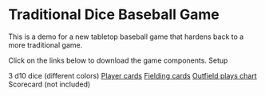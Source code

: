 # Traditional Dice Baseball Game
This is a demo for a new tabletop baseball game that hardens back to a more traditional game.

Click on the links below to download the game components.
Setup

3 d10 dice (different colors)
[Player cards]()
[Fielding cards]()
[Outfield plays chart]()
Scorecard (not included)


